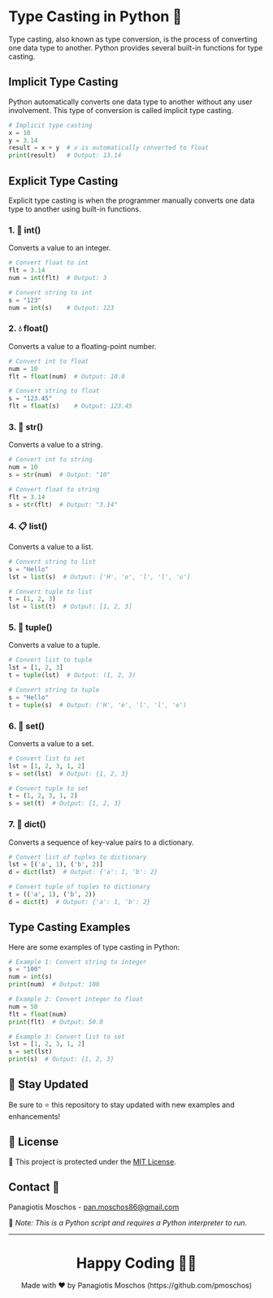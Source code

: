 
# Type Casting in Python 🐍

Type casting, also known as type conversion, is the process of converting one data type to another. Python provides several built-in functions for type casting.

## Implicit Type Casting

Python automatically converts one data type to another without any user involvement. This type of conversion is called implicit type casting.

```python
# Implicit type casting
x = 10
y = 3.14
result = x + y  # x is automatically converted to float
print(result)   # Output: 13.14
```

## Explicit Type Casting

Explicit type casting is when the programmer manually converts one data type to another using built-in functions.

### 1. 🔢 **int()**
Converts a value to an integer.

```python
# Convert float to int
flt = 3.14
num = int(flt)  # Output: 3

# Convert string to int
s = "123"
num = int(s)    # Output: 123
```

### 2. 💧 **float()**
Converts a value to a floating-point number.

```python
# Convert int to float
num = 10
flt = float(num)  # Output: 10.0

# Convert string to float
s = "123.45"
flt = float(s)    # Output: 123.45
```

### 3. 📜 **str()**
Converts a value to a string.

```python
# Convert int to string
num = 10
s = str(num)  # Output: "10"

# Convert float to string
flt = 3.14
s = str(flt)  # Output: "3.14"
```

### 4. 📋 **list()**
Converts a value to a list.

```python
# Convert string to list
s = "Hello"
lst = list(s)  # Output: ['H', 'e', 'l', 'l', 'o']

# Convert tuple to list
t = (1, 2, 3)
lst = list(t)  # Output: [1, 2, 3]
```

### 5. 🔗 **tuple()**
Converts a value to a tuple.

```python
# Convert list to tuple
lst = [1, 2, 3]
t = tuple(lst)  # Output: (1, 2, 3)

# Convert string to tuple
s = "Hello"
t = tuple(s)  # Output: ('H', 'e', 'l', 'l', 'o')
```

### 6. 🔄 **set()**
Converts a value to a set.

```python
# Convert list to set
lst = [1, 2, 3, 1, 2]
s = set(lst)  # Output: {1, 2, 3}

# Convert tuple to set
t = (1, 2, 3, 1, 2)
s = set(t)  # Output: {1, 2, 3}
```

### 7. 📑 **dict()**
Converts a sequence of key-value pairs to a dictionary.

```python
# Convert list of tuples to dictionary
lst = [('a', 1), ('b', 2)]
d = dict(lst)  # Output: {'a': 1, 'b': 2}

# Convert tuple of tuples to dictionary
t = (('a', 1), ('b', 2))
d = dict(t)  # Output: {'a': 1, 'b': 2}
```

## Type Casting Examples

Here are some examples of type casting in Python:

```python
# Example 1: Convert string to integer
s = "100"
num = int(s)
print(num)  # Output: 100

# Example 2: Convert integer to float
num = 50
flt = float(num)
print(flt)  # Output: 50.0

# Example 3: Convert list to set
lst = [1, 2, 3, 1, 2]
s = set(lst)
print(s)  # Output: {1, 2, 3}
```

## 📢 Stay Updated

Be sure to ⭐ this repository to stay updated with new examples and enhancements!

## 📄 License
🔐 This project is protected under the [MIT License](https://mit-license.org/).

## Contact 📧
Panagiotis Moschos - pan.moschos86@gmail.com

🔗 *Note: This is a Python script and requires a Python interpreter to run.*

---

<h1 align=center>Happy Coding 👨‍💻 </h1>

<p align="center">
  Made with ❤️ by Panagiotis Moschos (https://github.com/pmoschos)
</p>

